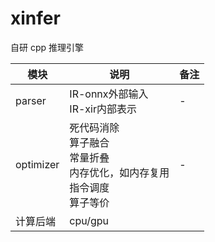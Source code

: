 # xinfer  
自研 cpp 推理引擎      

|模块|说明|备注 |   
|--- |---|----|  
|parser | IR-onnx外部输入 <br>IR-xir内部表示 |-|  
|optimizer  |死代码消除<br>算子融合<br>常量折叠<br>内存优化，如内存复用<br>指令调度<br>算子等价|-|     
|计算后端|cpu/gpu|  

